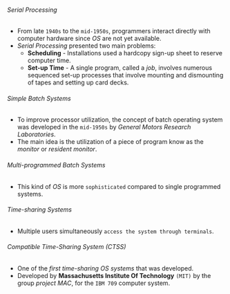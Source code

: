 ###### Serial Processing
- From late `1940s` to the `mid-1950s`, programmers interact directly with computer hardware since *OS* are not yet available.
- *Serial Processing* presented two main problems:
	- **Scheduling** - Installations used a hardcopy sign-up sheet to reserve computer time.
	- **Set-up Time** - A single program, called a *job*, involves numerous sequenced set-up processes that involve mounting and dismounting of tapes and setting up card decks.

###### Simple Batch Systems
- To improve processor utilization, the concept of batch operating system was developed in the `mid-1950s` by *General Motors Research Laboratories*.
- The main idea is the utilization of a piece of program know as the *monitor* or *resident monitor*.

###### Multi-programmed Batch Systems
- This kind of *OS* is more `sophisticated` compared to single programmed systems.

###### Time-sharing Systems
- Multiple users simultaneously `access the system through terminals`.

###### Compatible Time-Sharing System (CTSS)
- One of the *first time-sharing OS systems* that was developed.
- Developed by **Massachusetts Institute Of Technology** `(MIT)` by the group *project MAC*, for the `IBM 709` computer system.